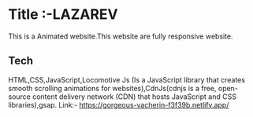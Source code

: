 # Title :-LAZAREV

This is a Animated website.This website are fully responsive website.

## Tech

HTML,CSS,JavaScript,Locomotive Js (Is a JavaScript library that creates smooth scrolling animations for websites),CdnJs(cdnjs is a free, open-source content delivery network (CDN) that hosts JavaScript and CSS libraries),gsap.
Link:- https://gorgeous-vacherin-f3f39b.netlify.app/
